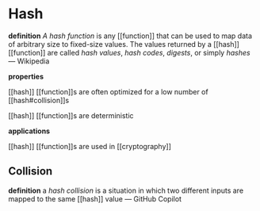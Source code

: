 # Hash

**definition** _A hash function_ is any [[function]] that can be used to map data of arbitrary size to fixed-size values. The values returned by a [[hash]] [[function]] are called _hash values_, _hash codes_, _digests_, or simply _hashes_ &mdash; Wikipedia

**properties**

[[hash]] [[function]]s are often optimized for a low number of [[hash#collision]]s

[[hash]] [[function]]s are deterministic

**applications**

[[hash]] [[function]]s are used in [[cryptography]]

## Collision

**definition** a _hash collision_ is a situation in which two different inputs are mapped to the same [[hash]] value &mdash; GitHub Copilot
